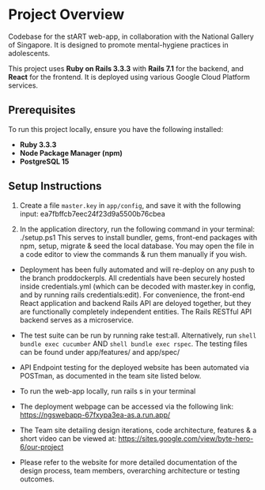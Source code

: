 # Project Overview

Codebase for the stART web-app, in collaboration with the National Gallery of Singapore. It is designed to promote mental-hygiene practices in adolescents. 

This project uses **Ruby on Rails 3.3.3** with **Rails 7.1** for the backend, and **React** for the frontend. It is deployed using various Google Cloud Platform services.

## Prerequisites

To run this project locally, ensure you have the following installed:

- **Ruby 3.3.3**
- **Node Package Manager (npm)**
- **PostgreSQL 15**

## Setup Instructions

1. Create a file `master.key` in `app/config`, and save it with the following input: ea7fbffcb7eec24f23d9a5500b76cbea

2. In the application directory, run the following command in your terminal: ./setup.ps1
This serves to install bundler, gems, front-end packages with npm, setup, migrate & seed the local database. You may open the file in a code editor to view the commands & run them manually if you wish.

* Deployment has been fully automated and will re-deploy on any push to the branch proddockerpls. All credentials have been securely hosted inside credentials.yml (which can be decoded with master.key in config, and by running rails credentials:edit). For convenience, the front-end React application and backend Rails API are deloyed together, but they are functionally completely independent entities. The Rails RESTful API backend serves as a microservice. 

* The test suite can be run by running rake test:all. Alternatively, run ```shell bundle exec cucumber``` AND ```shell bundle exec rspec```. The testing files can be found under app/features/ and app/spec/
* API Endpoint testing for the deployed website has been automated via POSTman, as documented in the team site listed below.

* To run the web-app locally, run rails s in your terminal

* The deployment webpage can be accessed via the following link: https://ngswebapp-67fxypa3ea-as.a.run.app/

* The Team site detailing design iterations, code architecture, features & a short video can be viewed at: https://sites.google.com/view/byte-hero-6/our-project
* Please refer to the website for more detailed documentation of the design process, team members, overarching architecture or testing outcomes. 

